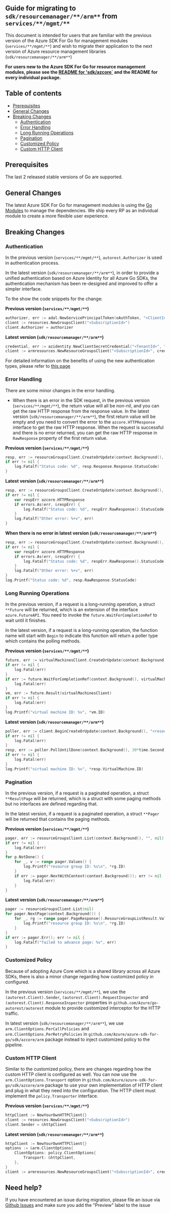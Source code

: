 ## Guide for migrating to `sdk/resourcemanager/**/arm**` from `services/**/mgmt/**`

This document is intended for users that are familiar with the previous version of the Azure SDK For Go for management modules (`services/**/mgmt/**`) and wish to migrate their application to the next version of Azure resource management libraries (`sdk/resourcemanager/**/arm**`)

**For users new to the Azure SDK For Go for resource management modules, please see the [README for 'sdk/azcore`](https://github.com/Azure/azure-sdk-for-go/tree/main/sdk/azcore) and the README for every individual package.**

## Table of contents

* [Prerequisites](#prerequisites)
* [General Changes](#general-changes)
* [Breaking Changes](#breaking-changes)
    * [Authentication](#authentication)
    * [Error Handling](#error-handling)
    * [Long Running Operations](#long-running-operations)
    * [Pagination](#pagination)
    * [Customized Policy](#customized-policy)
    * [Custom HTTP Client](#custom-http-client)

## Prerequisites

The last 2 released stable versions of Go are supported.

## General Changes

The latest Azure SDK For Go for management modules is using the [Go Modules](https://github.com/golang/go/wiki/Modules) to manage the dependencies. We ship every RP as an individual module to create a more flexible user experience.

## Breaking Changes

### Authentication

In the previous version (`services/**/mgmt/**`), `autorest.Authorizer` is used in authentication process.

In the latest version (`sdk/resourcemanager/**/arm**`), in order to provide a unified authentication based on Azure Identity for all Azure Go SDKs, the authentication mechanism has been re-designed and improved to offer a simpler interface.

To the show the code snippets for the change:

**Previous version (`services/**/mgmt/**`)**

```go
authorizer, err := adal.NewServicePrincipalToken(oAuthToken, "<ClientId>", "<ClientSecret>", endpoint)
client := resources.NewGroupsClient("<SubscriptionId>")
client.Authorizer = authorizer
```

**Latest version (`sdk/resourcemanager/**/arm**`)**

```go
credential, err := azidentity.NewClientSecretCredential("<TenantId>", "<ClientId>", "<ClientSecret>", nil)
client := armresources.NewResourceGroupsClient("<SubscriptionId>", credential, nil)
```

For detailed information on the benefits of using the new authentication types, please refer to [this page](https://github.com/Azure/azure-sdk-for-go/blob/main/sdk/azidentity/README.md)

### Error Handling

There are some minor changes in the error handling.

- When there is an error in the SDK request, in the previous version (`services/**/mgmt/**`), the return value will all be non-nil, and you can get the raw HTTP response from the response value. In the latest version (`sdk/resourcemanager/**/arm**`), the first return value will be empty and you need to convert the error to the `azcore.HTTPResponse` interface to get the raw HTTP response. When the request is successful and there is no error returned, you can get the raw HTTP response in `RawResponse` property of the first return value.

**Previous version (`services/**/mgmt/**`)**

```go
resp, err := resourceGroupsClient.CreateOrUpdate(context.Background(), resourceGroupName, resourceGroupParameters)
if err != nil {
	log.Fatalf("Status code: %d", resp.Response.Response.StatusCode)
}
```

**Latest version (`sdk/resourcemanager/**/arm**`)**

```go
resp, err := resourceGroupsClient.CreateOrUpdate(context.Background(), resourceGroupName, resourceGroupParameters, nil)
if err != nil {
    var respErr azcore.HTTPResponse
    if errors.As(err, &respErr) {
        log.Fatalf("Status code: %d", respErr.RawResponse().StatusCode)
    }
	log.Fatalf("Other error: %+v", err)
}
```

**When there is no error in latest version (`sdk/resourcemanager/**/arm**`)**

```go
resp, err := resourceGroupsClient.CreateOrUpdate(context.Background(), resourceGroupName, resourceGroupParameters, nil)
if err != nil {
    var respErr azcore.HTTPResponse
    if errors.As(err, &respErr) {
        log.Fatalf("Status code: %d", respErr.RawResponse().StatusCode)
    }
    log.Fatalf("Other error: %+v", err)
}
log.Printf("Status code: %d", resp.RawResponse.StatusCode)
```

### Long Running Operations

In the previous version, if a request is a long-running operation, a struct `**Future` will be returned, which is an extension of the interface `azure.FutureAPI`. You need to invoke the `future.WaitForCompletionRef` to wait until it finishes.

In the latest version, if a request is a long-running operation, the function name will start with `Begin` to indicate this function will return a poller type which contains the polling methods.

**Previous version (`services/**/mgmt/**`)**

```go
future, err := virtualMachinesClient.CreateOrUpdate(context.Background(), "<resource group name>", "<virtual machine name>", param)
if err != nil {
	log.Fatal(err)
}
if err := future.WaitForCompletionRef(context.Background(), virtualMachinesClient.Client); err != nil {
	log.Fatal(err)
}
vm, err := future.Result(virtualMachinesClient)
if err != nil {
	log.Fatal(err)
}
log.Printf("virtual machine ID: %v", *vm.ID)
```

**Latest version (`sdk/resourcemanager/**/arm**`)**

```go
poller, err := client.BeginCreateOrUpdate(context.Background(), "<resource group name>", "<virtual machine name>", param, nil)
if err != nil {
	log.Fatal(err)
}
resp, err := poller.PollUntilDone(context.Background(), 30*time.Second)
if err != nil {
    log.Fatal(err)
}
log.Printf("virtual machine ID: %v", *resp.VirtualMachine.ID)
```

### Pagination

In the previous version, if a request is a paginated operation, a struct `**ResultPage` will be returned, which is a struct with some paging methods but no interfaces are defined regarding that.

In the latest version, if a request is a paginated operation, a struct `**Pager` will be returned that contains the paging methods.

**Previous version (`services/**/mgmt/**`)**

```go
pager, err := resourceGroupsClient.List(context.Background(), "", nil)
if err != nil {
    log.Fatal(err)
}
for p.NotDone() {
    for _, v := range pager.Values() {
        log.Printf("resource group ID: %s\n", *rg.ID)
    }
    if err := pager.NextWithContext(context.Background()); err != nil   {
        log.Fatal(err)
    }
}
```

**Latest version (`sdk/resourcemanager/**/arm**`)**

```go
pager := resourceGroupsClient.List(nil)
for pager.NextPage(context.Background()) {
    for _, rg := range pager.PageResponse().ResourceGroupListResult.Value {
        log.Printf("resource group ID: %s\n", *rg.ID)
    }
}
if err := pager.Err(); err != nil {
    log.Fatalf("failed to advance page: %v", err)
}
```

### Customized Policy

Because of adopting Azure Core which is a shared library across all Azure SDKs, there is also a minor change regarding how customized policy in configured.

In the previous version (`services/**/mgmt/**`), we use the `(autorest.Client).Sender`, `(autorest.Client).RequestInspector` and `(autorest.Client).ResponseInspector` properties in `github.com/Azure/go-autorest/autorest` module to provide customized interceptor for the HTTP traffic.

In latest version (`sdk/resourcemanager/**/arm**`), we use `arm.ClientOptions.PerCallPolicies` and `arm.ClientOptions.PerRetryPolicies` in `github.com/Azure/azure-sdk-for-go/sdk/azcore/arm` package instead to inject customized policy to the pipeline.

### Custom HTTP Client

Similar to the customized policy, there are changes regarding how the custom HTTP client is configured as well. You can now use the `arm.ClientOptions.Transport` option in `github.com/Azure/azure-sdk-for-go/sdk/azcore/arm` package to use your own implementation of HTTP client and plug in what they need into the configuration.  The HTTP client must implement the `policy.Transporter` interface.

**Previous version (`services/**/mgmt/**`)**
```go
httpClient := NewYourOwnHTTPClient{}
client := resources.NewGroupsClient("<SubscriptionId>")
client.Sender = &httpClient
```

**Latest version (`sdk/resourcemanager/**/arm**`)**

```go
httpClient := NewYourOwnHTTPClient{}
options := &arm.ClientOptions{
    ClientOptions: policy.ClientOptions{
        Transport: &httpClient,
    },
}
client := armresources.NewResourceGroupsClient("<SubscriptionId>", credential, options)
```

## Need help?

If you have encountered an issue during migration, please file an issue via [Github Issues](https://github.com/Azure/azure-sdk-for-go/issues) and make sure you add the "Preview" label to the issue
